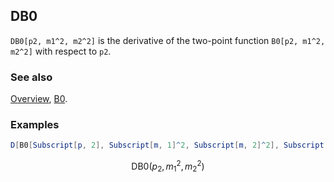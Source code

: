 ## DB0

`DB0[p2, m1^2, m2^2]` is the derivative of the two-point function `B0[p2, m1^2, m2^2]` with respect to `p2`.

### See also

[Overview](Extra/FeynCalc.md), [B0](B0.md).

### Examples

```mathematica
D[B0[Subscript[p, 2], Subscript[m, 1]^2, Subscript[m, 2]^2], Subscript[p, 2]]
```

$$\text{DB0}\left(p_2,m_1^2,m_2^2\right)$$
